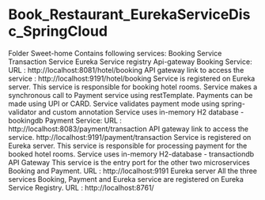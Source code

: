 # Book_Restaurant_EurekaServiceDisc_SpringCloud

Folder Sweet-home Contains following services: Booking Service
Transaction Service
Eureka Service registry
Api-gateway
Booking Service: URL : http://localhost:8081/hotel/booking API gateway link to access the service : http://localhost:9191/hotel/booking Service is registered on Eureka server. This service is responsible for booking hotel rooms. Service makes a synchronous call to Payment service using restTemplate. Payments can be made using UPI or CARD. Service validates payment mode using spring-validator and custom annotation Service uses in-memory H2 database - bookingdb
Payment Service: URL : http://localhost:8083/payment/transaction API gateway link to access the service. http://localhost:9191/payment/transaction
Service is registered on Eureka server. This service is responsible for processing payment for the booked hotel rooms. Service uses in-memory H2-database - transactiondb
API Gateway This service is the entry port for the other two microservices Booking and Payment. URL : http://localhost:9191
Eureka server All the three services Booking, Payment and Eureka service are registered on Eureka Service Registry.
URL : http://localhost:8761/ 

